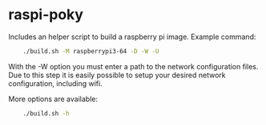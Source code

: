 # raspi-poky

Includes an helper script to build a raspberry pi image. Example command:
```sh
    ./build.sh -M raspberrypi3-64 -D -W -U
```

With the -W option you must enter a path to the network configuration files. Due to this step it is easily possible to setup your desired network configuration, including wifi.

More options are available:
```sh
    ./build.sh -h
```